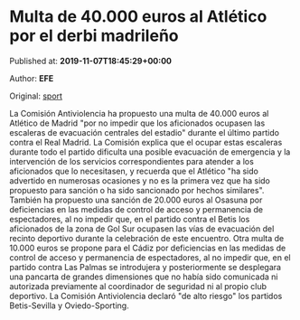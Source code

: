 
# Multa de 40.000 euros al Atlético por el derbi madrileño

Published at: **2019-11-07T18:45:29+00:00**

Author: **EFE**

Original: [sport](https://www.sport.es/es/noticias/atletico-de-madrid/multa-40000-euros-atletico-por-derbi-madrileno-7718686)

La Comisión Antiviolencia ha propuesto una multa de 40.000 euros al Atlético de Madrid "por no impedir que los aficionados ocupasen las escaleras de evacuación centrales del estadio" durante el último partido contra el Real Madrid.
La Comisión explica que el ocupar estas escaleras durante todo el partido dificulta una posible evacuación de emergencia y la intervención de los servicios correspondientes para atender a los aficionados que lo necesitasen, y recuerda que el Atlético "ha sido advertido en numerosas ocasiones y no es la primera vez que ha sido propuesto para sanción o ha sido sancionado por hechos similares".
También ha propuesto una sanción de 20.000 euros al Osasuna por deficiencias en las medidas de control de acceso y permanencia de espectadores, al no impedir que, en el partido contra el Betis los aficionados de la zona de Gol Sur ocupasen las vías de evacuación del recinto deportivo durante la celebración de este encuentro.
Otra multa de 10.000 euros se propone para el Cádiz por deficiencias en las medidas de control de acceso y permanencia de espectadores, al no impedir que, en el partido contra Las Palmas se introdujera y posteriormente se desplegara una pancarta de grandes dimensiones que no había sido comunicada ni autorizada previamente al coordinador de seguridad ni al propio club deportivo.
La Comisión Antiviolencia declaró "de alto riesgo" los partidos Betis-Sevilla y Oviedo-Sporting.
